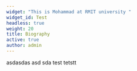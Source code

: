 ```yaml
---
widget: "This is Mohammad at RMIT university "
widget_id: Test
headless: true
weight: 20
title: Biography
active: true
author: admin
---
```

asdasdas asd sda test tetstt